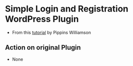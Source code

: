 # Simple Login and Registration WordPress Plugin

* From this [tutorial](https://pippinsplugins.com/creating-custom-front-end-registration-and-login-forms/) by Pippins Williamson

## Action on original Plugin

* None